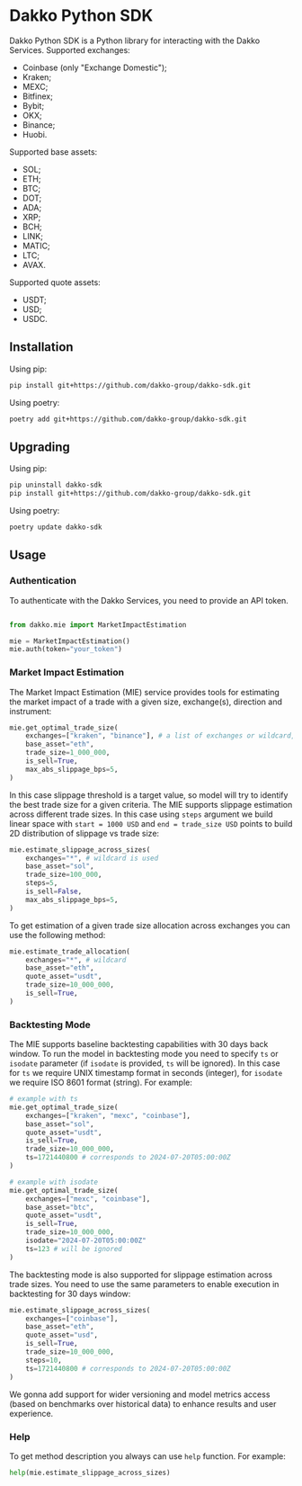 # Dakko Python SDK

Dakko Python SDK is a Python library for interacting with the Dakko Services.
Supported exchanges:

- Coinbase (only "Exchange Domestic");
- Kraken;
- MEXC;
- Bitfinex;
- Bybit;
- OKX;
- Binance;
- Huobi.

Supported base assets:

- SOL;
- ETH;
- BTC;
- DOT;
- ADA;
- XRP;
- BCH;
- LINK;
- MATIC;
- LTC;
- AVAX.

Supported quote assets:

- USDT;
- USD;
- USDC.

## Installation

Using pip:

```bash
pip install git+https://github.com/dakko-group/dakko-sdk.git
```

Using poetry:

```bash
poetry add git+https://github.com/dakko-group/dakko-sdk.git
```

## Upgrading

Using pip:

```bash
pip uninstall dakko-sdk
pip install git+https://github.com/dakko-group/dakko-sdk.git
```

Using poetry:

```bash
poetry update dakko-sdk
```

## Usage

### Authentication

To authenticate with the Dakko Services, you need to provide an API token.

```python

from dakko.mie import MarketImpactEstimation

mie = MarketImpactEstimation()
mie.auth(token="your_token")
```

### Market Impact Estimation

The Market Impact Estimation (MIE) service provides tools for estimating the market impact of a trade with a given size, exchange(s), direction and instrument:

```python
mie.get_optimal_trade_size(
    exchanges=["kraken", "binance"], # a list of exchanges or wildcard, i.e. "*" or "all"
    base_asset="eth",
    trade_size=1_000_000,
    is_sell=True,
    max_abs_slippage_bps=5,
)
```

In this case slippage threshold is a target value, so model will try to identify the best trade size for a given criteria. The MIE supports slippage estimation across different trade sizes. In this case using `steps` argument we build linear space with `start = 1000 USD` and `end = trade_size USD` points to build 2D distribution of slippage vs trade size:

```python
mie.estimate_slippage_across_sizes(
    exchanges="*", # wildcard is used
    base_asset="sol",
    trade_size=100_000,
    steps=5,
    is_sell=False,
    max_abs_slippage_bps=5,
)
```

To get estimation of a given trade size allocation across exchanges you can use the following method:

```python
mie.estimate_trade_allocation(
    exchanges="*", # wildcard
    base_asset="eth",
    quote_asset="usdt",
    trade_size=10_000_000,
    is_sell=True,
)
```

### Backtesting Mode

The MIE supports baseline backtesting capabilities with 30 days back window. To run the model in backtesting mode you need to specify `ts` or `isodate` parameter (if `isodate` is provided, `ts` will be ignored). In this case for `ts` we require UNIX timestamp format in seconds (integer), for `isodate` we require ISO 8601 format (string). For example:

```python
# example with ts
mie.get_optimal_trade_size(
    exchanges=["kraken", "mexc", "coinbase"],
    base_asset="sol",
    quote_asset="usdt",
    is_sell=True,
    trade_size=10_000_000,
    ts=1721440800 # corresponds to 2024-07-20T05:00:00Z
)

# example with isodate
mie.get_optimal_trade_size(
    exchanges=["mexc", "coinbase"],
    base_asset="btc",
    quote_asset="usdt",
    is_sell=True,
    trade_size=10_000_000,
    isodate="2024-07-20T05:00:00Z"
    ts=123 # will be ignored
)
```

The backtesting mode is also supported for slippage estimation across trade sizes. You need to use the same parameters to enable execution in backtesting for 30 days window:

```python
mie.estimate_slippage_across_sizes(
    exchanges=["coinbase"],
    base_asset="eth",
    quote_asset="usd",
    is_sell=True,
    trade_size=10_000_000,
    steps=10,
    ts=1721440800 # corresponds to 2024-07-20T05:00:00Z
)
```

We gonna add support for wider versioning and model metrics access (based on benchmarks over historical data) to enhance results and user experience.

### Help

To get method description you always can use `help` function. For example:

```python
help(mie.estimate_slippage_across_sizes)
```
